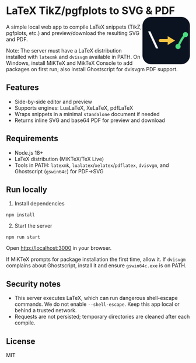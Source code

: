 # LaTeX TikZ/pgfplots to SVG & PDF <img src="public/favicon.svg" type="image/svg+xml" alt="Icon" width="130" align="right" />

A simple local web app to compile LaTeX snippets (TikZ, pgfplots, etc.) and preview/download the resulting SVG and PDF.

Note: The server must have a LaTeX distribution installed with `latexmk` and `dvisvgm` available in PATH. On Windows, install MiKTeX and MikTeX Console to add packages on first run; also install Ghostscript for dvisvgm PDF support.

## Features

- Side-by-side editor and preview
- Supports engines: LuaLaTeX, XeLaTeX, pdfLaTeX
- Wraps snippets in a minimal `standalone` document if needed
- Returns inline SVG and base64 PDF for preview and download

## Requirements

- Node.js 18+
- LaTeX distribution (MiKTeX/TeX Live)
- Tools in PATH: `latexmk`, `lualatex`/`xelatex`/`pdflatex`, `dvisvgm`, and Ghostscript (`gswin64c`) for PDF→SVG

## Run locally

1. Install dependencies

```pwsh
npm install
```

2. Start the server

```pwsh
npm run start
```

Open <http://localhost:3000> in your browser.

If MiKTeX prompts for package installation the first time, allow it. If `dvisvgm` complains about Ghostscript, install it and ensure `gswin64c.exe` is on PATH.

## Security notes

- This server executes LaTeX, which can run dangerous shell-escape commands. We do not enable `--shell-escape`. Keep this app local or behind a trusted network.
- Requests are not persisted; temporary directories are cleaned after each compile.

## License
MIT
